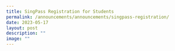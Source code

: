 ```yaml
---
title: SingPass Registration for Students
permalink: /announcements/announcements/singpass-registration/
date: 2023-05-17
layout: post
description: ""
image: ""
---
```

